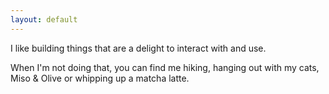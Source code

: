 ```yaml
---
layout: default
---
```


I like building things that are a delight to interact with and use. 

When I'm not doing that, you can find me hiking, hanging out with my cats, Miso & Olive or whipping up a matcha latte.
